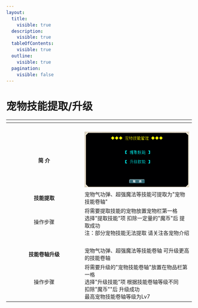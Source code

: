 ```yaml
---
layout:
  title:
    visible: true
  description:
    visible: true
  tableOfContents:
    visible: true
  outline:
    visible: true
  pagination:
    visible: false
---
```


# 宠物技能提取/升级

<table data-header-hidden><thead><tr><th width="192" align="center"></th><th></th></tr></thead><tbody><tr><td align="center"><br></td><td></td></tr><tr><td align="center"><strong>简  介</strong></td><td><img src="../../.gitbook/assets/QQ图片20210210125233.png" alt=""></td></tr><tr><td align="center"><strong>技能提取</strong></td><td>宠物气功弹、超强魔法等技能可提取为"宠物技能卷轴"</td></tr><tr><td align="center">操作步骤</td><td>将需要提取技能的宠物放置宠物栏第一格<br>选择"提取技能"项  扣除一定量的"魔币"后 提取成功<br>注：部分宠物技能无法提取 请关注各宠物介绍</td></tr><tr><td align="center"><br></td><td><br></td></tr><tr><td align="center"><strong>技能卷轴升级</strong></td><td>宠物气功弹、超强魔法等技能卷轴 可升级更高的技能卷轴</td></tr><tr><td align="center">操作步骤</td><td>将需要升级的"宠物技能卷轴"放置在物品栏第一格<br>选择"升级技能"项  根据技能卷轴等级不同<br>扣除"魔币""后 升级成功<br>最高宠物技能卷轴等级为Lv7</td></tr></tbody></table>
